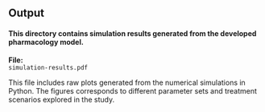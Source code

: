 ## Output

#### This directory contains simulation results generated from the developed pharmacology model.

**File:**  
`simulation-results.pdf`

This file includes raw plots generated from the numerical simulations in Python. The figures corresponds to different parameter sets and treatment scenarios explored in the study.
